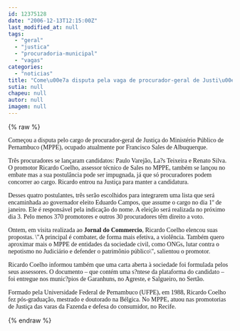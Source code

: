 ```yaml
---
id: 12375128
date: "2006-12-13T12:15:00Z"
last_modified_at: null
tags:
  - "geral"
  - "justica"
  - "procuradoria-municipal"
  - "vagas"
categories:
  - "noticias"
title: "Come\u00e7a disputa pela vaga de procurador-geral de Justi\u00e7a"
sutia: null
chapeu: null
autor: null
imagem: null
---
```

{% raw %}
<p><FONT size=1></p>
<p><P></FONT><FONT face=Verdana>Começou a disputa pelo cargo de procurador-geral de Justiça do Ministério Público de Pernambuco (MPPE), ocupado atualmente por Francisco Sales de Albuquerque. </FONT></P></p>
<p><P><FONT face=Verdana>Três procuradores se lançaram candidatos: Paulo Varejão, La?s Teixeira e Renato Silva. O promotor Ricardo Coelho, assessor técnico de Sales no MPPE, também se lançou no embate mas a sua postulância pode ser impugnada, já que só procuradores podem concorrer ao cargo. Ricardo entrou na Justiça para manter a candidatura. </FONT></P></p>
<p><P><FONT face=Verdana>Desses quatro postulantes, três serão escolhidos para integrarem uma lista que será encaminhada ao governador eleito Eduardo Campos, que assume o cargo no dia 1º de janeiro. Ele é responsável pela indicação do nome. A eleição será realizada no próximo dia 3. Pelo menos 370 promotores e outros 30 procuradores têm direito a voto. </FONT></P></p>
<p><P><FONT face=Verdana>Ontem, em visita realizada ao <B>Jornal do Commercio</B>, Ricardo Coelho elencou suas propostas. \"A principal é combater, de forma mais efetiva, a violência. Também quero aproximar mais o MPPE de entidades da sociedade civil, como ONGs, lutar contra o nepotismo no Judiciário e defender o patrimônio público\", salientou o promotor. </FONT></P></p>
<p><P><FONT face=Verdana>Ricardo Coelho informou também que uma carta aberta à sociedade foi formulada pelos seus assessores. O documento – que contém uma s?ntese da plataforma do candidato – foi entregue nos munic?pios de Garanhuns, no Agreste, e Salgueiro, no Sertão. </FONT></P></p>
<p><P><FONT face=Verdana>Formado pela Universidade Federal de Pernambuco (UFPE), em 1988, Ricardo Coelho fez pós-graduação, mestrado e doutorado na Bélgica. No MPPE, atuou nas promotorias de Justiça das varas da Fazenda e defesa do consumidor, no Recife. </FONT></P> </p>
{% endraw %}